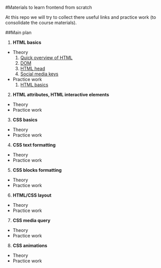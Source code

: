 #Materials to learn frontend from scratch

At this repo we will try to collect there useful links and practice work (to consolidate the course materials).


##Main plan

1. **HTML basics**
  * Theory
    1. [Quick overview of HTML](https://developer.mozilla.org/en-US/docs/Learn/Getting_started_with_the_web/HTML_basics)
    2. [DOM](https://www.w3.org/TR/WD-DOM/introduction.html)
    3. [HTML head](https://developer.mozilla.org/en-US/docs/Learn/HTML/Introduction_to_HTML/The_head_metadata_in_HTML)
    4. [Social media keys](http://ogp.me/)
  * Practice work
    1. [HTML basics](/materials/1.1_base_html_page.md)
2. **HTML attributes, HTML interactive elements**
  * Theory
  * Practice work
3. **CSS basics**
  * Theory
  * Practice work
4. **CSS text formatting**
  * Theory
  * Practice work
5. **CSS blocks formatting**
  * Theory
  * Practice work
6. **HTML/CSS layout**
  * Theory
  * Practice work
7. **CSS media query**
  * Theory
  * Practice work
8. **CSS animations**
  * Theory
  * Practice work
